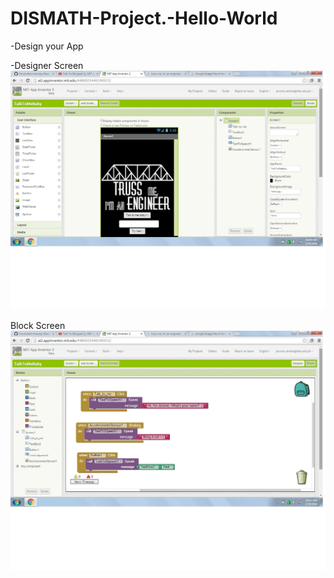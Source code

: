 # DISMATH-Project.-Hello-World

-Design your App

-Designer Screen
![Screenshots](proj1.dismath.jpg)

Block Screen
![Screenshots](proj1.dismath.2.jpg)
